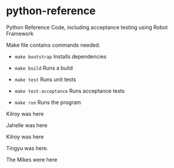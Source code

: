 # python-reference
Python Reference Code, including acceptance testing using Robot Framework

Make file contains commands needed.
* `make bootstrap` Installs dependencies

* `make build` Runs a build

* `make test` Runs unit tests

* `make test-acceptance` Runs acceptance tests


* `make run` Runs the program

Kilroy was here

Jahelle was here

Kilroy was here

Tingyu was here.

The Mikes were here
